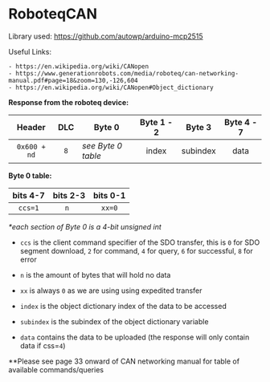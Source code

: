 # RoboteqCAN

Library used: https://github.com/autowp/arduino-mcp2515 

Useful Links: 

	- https://en.wikipedia.org/wiki/CANopen 
	- https://www.generationrobots.com/media/roboteq/can-networking-manual.pdf#page=18&zoom=130,-126,604
	- https://en.wikipedia.org/wiki/CANopen#Object_dictionary

<b> Response from the roboteq device: </b>

|   Header   | DLC |        Byte 0      |  Byte 1 - 2  |  Byte 3  |  Byte 4 - 7  |
|:----------:|:---:|--------------------|:------------:|:--------:|:------------:|
|`0x600 + nd`| `8` | *see Byte 0 table* |     index    | subindex |      data    |

<b> Byte 0 table: </b>

|  bits 4-7  |  bits 2-3  |  bits 0-1  |
|:----------:|:----------:|:----------:|
|   `ccs=1`  |    `n `    |   `xx=0`   |

*\*each section of Byte 0 is a 4-bit unsigned int*

+ `ccs` is the client command specifier of the SDO transfer, this is `0` for SDO segment download, `2` for command, `4` for query, `6` for successful, `8` for error
+ `n` is the amount of bytes that will hold no data
+ `xx` is always `0` as we are using using expedited transfer

+ `index` is the object dictionary index of the data to be accessed
+ `subindex` is the subindex of the object dictionary variable
+ `data` contains the data to be uploaded (the response will only contain data if css=`4`)

*\*Please see page 33 onward of CAN networking manual for table of available commands/queries
